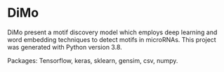 # DiMo
DiMo present a motif discovery model which employs deep learning and word embedding techniques to detect motifs in microRNAs.
This project was generated with Python version 3.8.

Packages:
Tensorflow, keras, sklearn, gensim, csv, numpy.
